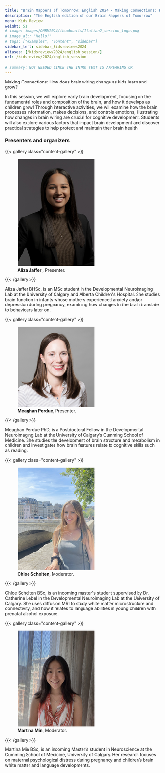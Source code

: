 ```yaml
---
title: "Brain Mappers of Tomorrow: English 2024 - Making Connections: How does brain wiring change as kids learn and grow?"
description: "The English edition of our Brain Mappers of Tomorrow"
menu: Kids Review
weight: 51
# image: images/OHBM2024/thumbnails/Italian2_session_logo.png
# image_alt: "Hello!"
# tags: ["examples", "content", "sidebar"]
sidebar_left: sidebar_kidsreviews2024
aliases: [/kidsreview/2024/english_session/]
url: /kidsreview/2024/english_session

# summary: NOT NEEDED SINCE THE INTRO TEXT IS APPEARING OK
---
```


Making Connections: How does brain wiring change as kids learn and grow?

In this session, we will explore early brain development, focusing on the fundamental roles and composition of the brain, and how it develops as children grow! Through interactive activities, we will examine how the brain processes information, makes decisions, and controls emotions, illustrating how changes in brain wiring are crucial for cognitive development. Students will also explore various factors that impact brain development and discover practical strategies to help protect and maintain their brain health!

### Presenters and organizers

{{< gallery class="content-gallery" >}}
    <figure>
        <!-- <figure> -->
            <img style="margin: 0.1em 0.1em 0.1em 0.1em" src="/images/OHBM2024/bmt_2024/english/Aliza_Jaffer.jpg" alt="Aliza Jaffer, Presenter" width="250">
        <figcaption>
            <b>Aliza Jaffer </b>, Presenter.
        </figcaption>
    </figure>
{{< /gallery >}}

Aliza Jaffer BHSc, is an MSc student in the Developmental Neuroimaging Lab at the University of Calgary and Alberta Children's Hospital. She studies brain function in infants whose mothers experienced anxiety and/or depression during pregnancy, examining how changes in the brain translate to behaviours later on.

{{< gallery class="content-gallery" >}}
    <figure>
        <!-- <figure> -->
            <img style="margin: 0.1em 0.1em 0.1em 0.1em" src="/images/OHBM2024/bmt_2024/english/Meaghan_Perdue.jpeg" alt="Meaghan Perdue, Moderator" width="250">
        <figcaption>
            <b>Meaghan Perdue</b>, Presenter.
        </figcaption>
    </figure>
{{< /gallery >}}

Meaghan Perdue PhD, is a Postdoctoral Fellow in the Developmental Neuroimaging Lab at the University of Calgary’s Cumming School of Medicine. She studies the development of brain structure and metabolism in children and investigates how brain features relate to cognitive skills such as reading.

{{< gallery class="content-gallery" >}}
    <figure>
        <!-- <figure> -->
            <img style="margin: 0.1em 0.1em 0.1em 0.1em" src="/images/OHBM2024/bmt_2024/english/Chloe_Scholten.jpeg" alt="Chloe Scholten, Presenter" width="250">
        <figcaption>
            <b>Chloe Scholten</b>, Moderator.
        </figcaption>
    </figure>
{{< /gallery >}}

Chloe Scholten BSc, is an incoming master's student supervised by Dr. Catherine Lebel in the Developmental Neuroimaging Lab at the University of Calgary. She uses diffusion MRI to study white matter microstructure and connectivity, and how it relates to language abilities in young children with prenatal alcohol exposure.

{{< gallery class="content-gallery" >}}
    <figure>
        <!-- <figure> -->
            <img style="margin: 0.1em 0.1em 0.1em 0.1em" src="/images/OHBM2024/bmt_2024/english/Martina_Min.jpg" alt="Martina Min, Moderator" width="250">
        <figcaption>
            <b>Martina Min</b>, Moderator.
        </figcaption>
    </figure>
{{< /gallery >}}

Martina Min BSc, is an incoming Master’s student in Neuroscience at the Cumming School of Medicine, University of Calgary. Her research focuses on maternal psychological distress during pregnancy and children’s brain white matter and language developments.

<!-- ### Official Trailer

#### English subtitles
{{< youtube id="h02EFmRmLDY" >}}

<!-- ### The presentation

{{< gallery class="content-gallery" >}} 
    <figure> 
            <img style="margin: 0.1em 0.1em 0.1em 0.1em" src="/images/OHBM2023/kidsreview_2023/italian_isotta/Fv2DzoNWAAMK9ww.jpg" alt="Photo from the presentation" height="350">
            <img style="margin: 0.1em 0.1em 0.1em 0.1em" src="/images/OHBM2023/kidsreview_2023/italian_isotta/Fv2DzpJXgAARCZX.jpg" alt="Photo from the presentation" width="350">
            <img style="margin: 0.1em 0.1em 0.1em 0.1em" src="/images/OHBM2023/kidsreview_2023/italian_isotta/Fv2DzngWcAMD0Ot.jpg" alt="Photo from the presentation" width="350">
            <img style="margin: 0.1em 0.1em 0.1em 0.1em" src="/images/OHBM2023/kidsreview_2023/italian_isotta/Fv2DznfXsAERTCS.jpg" alt="Photo from the presentation" width="350">
            <img style="margin: 0.1em 0.1em 0.1em 0.1em" src="/images/OHBM2023/kidsreview_2023/italian_isotta/Fv2ENXsWIAEV1Ex.jpg" alt="Photo from the presentation" width="350">
        <figcaption>
            <b>Pictures from the presentation.</b>
        </figcaption>
    </figure>
{{< /gallery >}}

From [Irene Balboni](https://twitter.com/irene_balboni/status/1656627725308657664?s=20). -->

